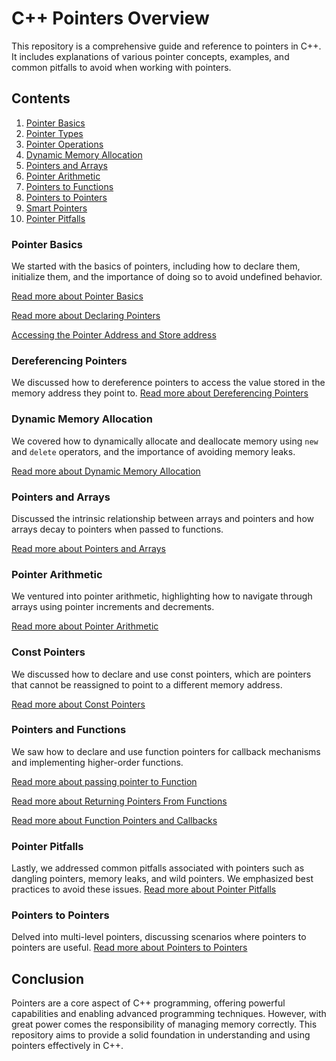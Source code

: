 # C++ Pointers Overview

This repository is a comprehensive guide and reference to pointers in C++. It includes explanations of various pointer concepts, examples, and common pitfalls to avoid when working with pointers.

## Contents

1. [Pointer Basics](#pointer-basics)
2. [Pointer Types](#pointer-types)
3. [Pointer Operations](#pointer-operations)
4. [Dynamic Memory Allocation](#dynamic-memory-allocation)
5. [Pointers and Arrays](#pointers-and-arrays)
6. [Pointer Arithmetic](#pointer-arithmetic)
7. [Pointers to Functions](#pointers-to-functions)
8. [Pointers to Pointers](#pointers-to-pointers)
9. [Smart Pointers](#smart-pointers)
10. [Pointer Pitfalls](#pointer-pitfalls)

### Pointer Basics

We started with the basics of pointers, including how to declare them, initialize them, and the importance of doing so to avoid undefined behavior.

[Read more about Pointer Basics](./1.PointerOverview/README.md)


[Read more about Declaring Pointers](./2.DeclaringPointers/README.md)

[Accessing the Pointer Address and Store address](./3.AccessingThePointerAddressAndStoreAddressInPointer/README.md)


### Dereferencing Pointers 

We discussed how to dereference pointers to access the value stored in the memory address they point to.
[Read more about Dereferencing Pointers](./4.Dereferencing/README.md)


### Dynamic Memory Allocation

We covered how to dynamically allocate and deallocate memory using `new` and `delete` operators, and the importance of avoiding memory leaks.

[Read more about Dynamic Memory Allocation](./5.DynamicMemoryAllocation/README.md)

### Pointers and Arrays

Discussed the intrinsic relationship between arrays and pointers and how arrays decay to pointers when passed to functions.

[Read more about Pointers and Arrays](./6.RelationshipBetweenArraysAndPointers/README.md)


### Pointer Arithmetic

We ventured into pointer arithmetic, highlighting how to navigate through arrays using pointer increments and decrements.

[Read more about Pointer Arithmetic](./7.PointerArithmetic/README.md)

### Const Pointers

We discussed how to declare and use const pointers, which are pointers that cannot be reassigned to point to a different memory address.

[Read more about Const Pointers](./8.ConstAndPointers/README.md)


### Pointers and Functions

We saw how to declare and use function pointers for callback mechanisms and implementing higher-order functions.

[Read more about passing pointer to Function](./9.PassingPointersToFunctions/README.md)

[Read more about Returning Pointers From Functions](./10.ReturningAPointerFromAFunction/README.md)

[Read more about Function Pointers and Callbacks](./11.FunctionPointers/README.md)

### Pointer Pitfalls

Lastly, we addressed common pitfalls associated with pointers such as dangling pointers, memory leaks, and wild pointers. We emphasized best practices to avoid these issues.
[Read more about Pointer Pitfalls](./11.PointerPitfalls/README.md)


### Pointers to Pointers

Delved into multi-level pointers, discussing scenarios where pointers to pointers are useful.
[Read more about Pointers to Pointers](./11.PointerToPointer/README.md)



## Conclusion

Pointers are a core aspect of C++ programming, offering powerful capabilities and enabling advanced programming techniques. However, with great power comes the responsibility of managing memory correctly. This repository aims to provide a solid foundation in understanding and using pointers effectively in C++.

